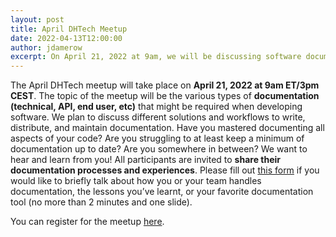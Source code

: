 ```yaml
---
layout: post
title: April DHTech Meetup
date: 2022-04-13T12:00:00
author: jdamerow
excerpt: On April 21, 2022 at 9am, we will be discussing software documentation (technical, API, end user, etc). Come join us!
---
```

The April DHTech meetup will take place on **April 21, 2022 at 9am ET/3pm CEST**. The topic of the meetup will be the various types of **documentation (technical, API, end user, etc)** that might be required when developing software. We plan to discuss different solutions and workflows to write, distribute, and maintain documentation. Have you mastered documenting all aspects of your code? Are you struggling to at least keep a minimum of documentation up to date? Are you somewhere in between? We want to hear and learn from you! All participants are invited to **share their documentation processes and experiences**. Please fill out [this form](https://forms.gle/XowNEod5mzMpsQnB6) if you would like to briefly talk about how you or your team handles documentation, the lessons you’ve learnt, or your favorite documentation tool (no more than 2 minutes and one slide).

You can register for the meetup [here](https://asu.zoom.us/meeting/register/tZEsc-6qpzgoH93OXGXJExrwCtSdUks2EEuM).
